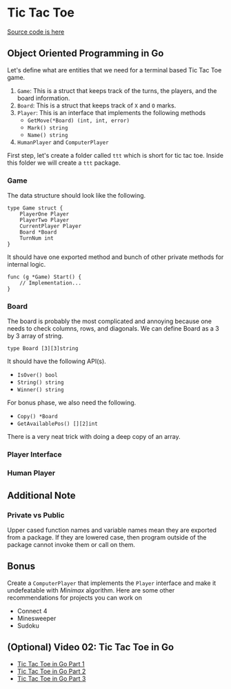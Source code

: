 # Tic Tac Toe
[Source code is here](https://github.com/calvinfeng/go-academy/tree/master/tictactoe)

## Object Oriented Programming in Go
Let's define what are entities that we need for a terminal based Tic Tac Toe game. 

1. `Game`: This is a struct that keeps track of the turns, the players, and the board information.
2. `Board`: This is a struct that keeps track of `X` and `O` marks. 
3. `Player`: This is an interface that implements the following methods
    * `GetMove(*Board) (int, int, error)`
    * `Mark() string`
    * `Name() string`
4. `HumanPlayer` and `ComputerPlayer`

First step, let's create a folder called `ttt` which is short for tic tac toe. Inside this folder we
will create a `ttt` package.

### Game
The data structure should look like the following.
```golang
type Game struct {
    PlayerOne Player
    PlayerTwo Player
    CurrentPlayer Player
    Board *Board
    TurnNum int
}
```

It should have one exported method and bunch of other private methods for internal logic.
```
func (g *Game) Start() {
    // Implementation...
}
```

### Board
The board is probably the most complicated and annoying because one needs to check columns, rows,
and diagonals. We can define Board as a 3 by 3 array of string.
```golang
type Board [3][3]string
```

It should have the following API(s).
* `IsOver() bool`
* `String() string`
* `Winner() string`

For bonus phase, we also need the following.
* `Copy() *Board`
* `GetAvailablePos() [][2]int`

There is a very neat trick with doing a deep copy of an array. 


### Player Interface

### Human Player


## Additional Note
### Private vs Public
Upper cased function names and variable names mean they are exported from a package. If they are
lowered case, then program outside of the package cannot invoke them or call on them.

## Bonus
Create a `ComputerPlayer` that implements the `Player` interface and make it undefeatable with 
*Minimax* algorithm. Here are some other recommendations for projects you can work on

* Connect 4
* Minesweeper
* Sudoku

## (Optional) Video 02: Tic Tac Toe in Go
* [Tic Tac Toe in Go Part 1](https://youtu.be/644HhokVkbI)
* [Tic Tac Toe in Go Part 2](https://youtu.be/eL6ruTgOQG0)
* [Tic Tac Toe in Go Part 3](https://youtu.be/rdSgqye50Qw)

